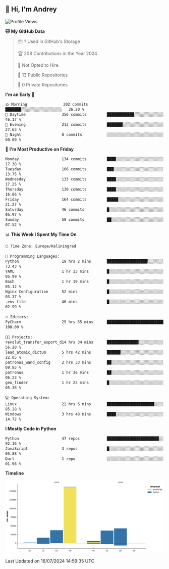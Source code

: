 ## 👋 Hi, I'm Andrey

<!--START_SECTION:waka-->
![Profile Views](http://img.shields.io/badge/Profile%20Views-0-blue)

**🐱 My GitHub Data** 

> 📦 ? Used in GitHub's Storage 
 > 
> 🏆 208 Contributions in the Year 2024
 > 
> 🚫 Not Opted to Hire
 > 
> 📜 13 Public Repositories 
 > 
> 🔑 0 Private Repositories 
 > 
**I'm an Early 🐤** 

```text
🌞 Morning                202 commits         ███████░░░░░░░░░░░░░░░░░░   26.20 % 
🌆 Daytime                356 commits         ████████████░░░░░░░░░░░░░   46.17 % 
🌃 Evening                213 commits         ███████░░░░░░░░░░░░░░░░░░   27.63 % 
🌙 Night                  0 commits           ░░░░░░░░░░░░░░░░░░░░░░░░░   00.00 % 
```
📅 **I'm Most Productive on Friday** 

```text
Monday                   134 commits         ████░░░░░░░░░░░░░░░░░░░░░   17.38 % 
Tuesday                  106 commits         ███░░░░░░░░░░░░░░░░░░░░░░   13.75 % 
Wednesday                133 commits         ████░░░░░░░░░░░░░░░░░░░░░   17.25 % 
Thursday                 130 commits         ████░░░░░░░░░░░░░░░░░░░░░   16.86 % 
Friday                   164 commits         █████░░░░░░░░░░░░░░░░░░░░   21.27 % 
Saturday                 46 commits          █░░░░░░░░░░░░░░░░░░░░░░░░   05.97 % 
Sunday                   58 commits          ██░░░░░░░░░░░░░░░░░░░░░░░   07.52 % 
```


📊 **This Week I Spent My Time On** 

```text
🕑︎ Time Zone: Europe/Kaliningrad

💬 Programming Languages: 
Python                   19 hrs 2 mins       ██████████████████░░░░░░░   73.43 % 
YAML                     1 hr 33 mins        █░░░░░░░░░░░░░░░░░░░░░░░░   05.99 % 
Bash                     1 hr 19 mins        █░░░░░░░░░░░░░░░░░░░░░░░░   05.12 % 
Nginx Configuration      52 mins             █░░░░░░░░░░░░░░░░░░░░░░░░   03.37 % 
.env file                46 mins             █░░░░░░░░░░░░░░░░░░░░░░░░   02.99 % 

🔥 Editors: 
PyCharm                  25 hrs 55 mins      █████████████████████████   100.00 % 

🐱‍💻 Projects: 
revolut_transfer_export_d14 hrs 34 mins      ██████████████░░░░░░░░░░░   56.20 % 
lead_atomic_dictum       5 hrs 42 mins       ██████░░░░░░░░░░░░░░░░░░░   22.05 % 
patronus_wand_config     2 hrs 33 mins       ██░░░░░░░░░░░░░░░░░░░░░░░   09.85 % 
patronus                 1 hr 36 mins        ██░░░░░░░░░░░░░░░░░░░░░░░   06.23 % 
geo_finder               1 hr 23 mins        █░░░░░░░░░░░░░░░░░░░░░░░░   05.38 % 

💻 Operating System: 
Linux                    22 hrs 6 mins       █████████████████████░░░░   85.28 % 
Windows                  3 hrs 48 mins       ████░░░░░░░░░░░░░░░░░░░░░   14.72 % 
```

**I Mostly Code in Python** 

```text
Python                   47 repos            ███████████████████████░░   92.16 % 
JavaScript               3 repos             █░░░░░░░░░░░░░░░░░░░░░░░░   05.88 % 
Dart                     1 repo              ░░░░░░░░░░░░░░░░░░░░░░░░░   01.96 % 
```



**Timeline**

![Lines of Code chart](https://raw.githubusercontent.com/Mist3s/Mist3s/main/assets/bar_graph.png)


 Last Updated on 16/07/2024 14:59:35 UTC
<!--END_SECTION:waka-->

